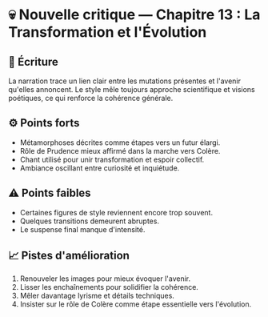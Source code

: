 # 💀 Nouvelle critique — Chapitre 13 : La Transformation et l'Évolution

## 🧠 Écriture
La narration trace un lien clair entre les mutations présentes et l'avenir qu'elles annoncent. Le style mêle toujours approche scientifique et visions poétiques, ce qui renforce la cohérence générale.

## ⚙️ Points forts
- Métamorphoses décrites comme étapes vers un futur élargi.
- Rôle de Prudence mieux affirmé dans la marche vers Colère.
- Chant utilisé pour unir transformation et espoir collectif.
- Ambiance oscillant entre curiosité et inquiétude.

## ⚠️ Points faibles
- Certaines figures de style reviennent encore trop souvent.
- Quelques transitions demeurent abruptes.
- Le suspense final manque d'intensité.

## 📈 Pistes d'amélioration
1. Renouveler les images pour mieux évoquer l'avenir.
2. Lisser les enchaînements pour solidifier la cohérence.
3. Mêler davantage lyrisme et détails techniques.
4. Insister sur le rôle de Colère comme étape essentielle vers l'évolution.
